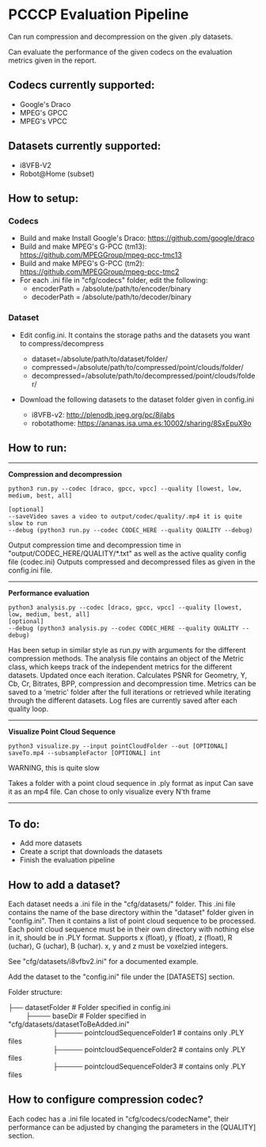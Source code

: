 # PCCCP Evaluation Pipeline

Can run compression and decompression on the given .ply datasets.

Can evaluate the performance of the given codecs on the evaluation metrics given in the report.

## Codecs currently supported:

* Google's Draco
* MPEG's GPCC
* MPEG's VPCC

## Datasets currently supported:

* i8VFB-V2
* Robot@Home (subset)

## How to setup:
### Codecs

* Build and make Install Google's Draco: https://github.com/google/draco
* Build and make MPEG's G-PCC (tm13): https://github.com/MPEGGroup/mpeg-pcc-tmc13
* Build and make MPEG's G-PCC (tm2): https://github.com/MPEGGroup/mpeg-pcc-tmc2
* For each .ini file in "cfg/codecs" folder, edit the following:
  * encoderPath = /absolute/path/to/encoder/binary
  * decoderPath = /absolute/path/to/decoder/binary

### Dataset

* Edit config.ini. It contains the storage paths and the datasets you want to compress/decompress
  * dataset=/absolute/path/to/dataset/folder/
  * compressed=/absolute/path/to/compressed/point/clouds/folder/
  * decompressed=/absolute/path/to/decompressed/point/clouds/folder/

* Download the following datasets to the dataset folder given in config.ini
  * i8VFB-v2: http://plenodb.jpeg.org/pc/8ilabs
  * robotathome: https://ananas.isa.uma.es:10002/sharing/8SxEpuX9o

## How to run:

---

**Compression and decompression**
```
python3 run.py --codec [draco, gpcc, vpcc] --quality [lowest, low, medium, best, all]

[optional]
--saveVideo saves a video to output/codec/quality/.mp4 it is quite slow to run
--debug (python3 run.py --codec CODEC_HERE --quality QUALITY --debug)
```

Output compression time and decompression time in "output/CODEC_HERE/QUALITY/*.txt" as well as the active quality config file (codec.ini)
Outputs compressed and decompressed files as given in the config.ini file.

---

**Performance evaluation**
```
python3 analysis.py --codec [draco, gpcc, vpcc] --quality [lowest, low, medium, best, all] 
[optional]
--debug (python3 analysis.py --codec CODEC_HERE --quality QUALITY --debug)
```
Has been setup in similar style as run.py with arguments for the different compression methods.
The analysis file contains an object of the Metric class, which keeps track of the independent metrics for the different datasets. Updated once each iteration.
Calculates PSNR for Geometry, Y, Cb, Cr, Bitrates, BPP, compression and decompression time. Metrics can be saved to a 'metric' folder after the full iterations or retrieved while iterating through the different datasets. Log files are currently saved after each quality loop.

---

**Visualize Point Cloud Sequence**
```
python3 visualize.py --input pointCloudFolder --out [OPTIONAL] saveTo.mp4 --subsampleFactor [OPTIONAL] int
```
WARNING, this is quite slow

Takes a folder with a point cloud sequence in .ply format as input
Can save it as an mp4 file.
Can chose to only visualize every N'th frame

---

## To do:

- Add more datasets
- Create a script that downloads the datasets
- Finish the evaluation pipeline


## How to add a dataset?

Each dataset needs a .ini file in the "cfg/datasets/" folder. This .ini file contains the name of the base directory within the "dataset" folder given in "config.ini". Then it contains a list of point cloud sequence to be processed. Each point cloud sequence must be in their own directory with nothing else in it, should be in .PLY format.
Supports x (float), y (float), z (float), R (uchar), G (uchar), B (uchar).
x, y and z must be voxelzied integers.

See "cfg/datasets/i8vfbv2.ini" for a documented example.

Add the dataset to the "config.ini" file under the [DATASETS] section.

Folder structure:


  ├── datasetFolder   # Folder specified in config.ini </br>
  &nbsp;&nbsp;&nbsp;&nbsp;&nbsp;&nbsp;&nbsp;&nbsp; ├──── baseDir     # Folder specified in "cfg/datasets/datasetToBeAdded.ini" </br>
  &nbsp;&nbsp;&nbsp;&nbsp;&nbsp;&nbsp;&nbsp;&nbsp;&nbsp;&nbsp;&nbsp;&nbsp;&nbsp;&nbsp;&nbsp;&nbsp;&nbsp;&nbsp;&nbsp;&nbsp;&nbsp;&nbsp; ├───── pointcloudSequenceFolder1 # contains only .PLY files  </br>
 &nbsp;&nbsp;&nbsp;&nbsp;&nbsp;&nbsp;&nbsp;&nbsp;&nbsp;&nbsp;&nbsp;&nbsp;&nbsp;&nbsp;&nbsp;&nbsp;&nbsp;&nbsp;&nbsp;&nbsp;&nbsp;&nbsp; ├───── pointcloudSequenceFolder2 # contains only .PLY files  </br>
  &nbsp;&nbsp;&nbsp;&nbsp;&nbsp;&nbsp;&nbsp;&nbsp;&nbsp;&nbsp;&nbsp;&nbsp;&nbsp;&nbsp;&nbsp;&nbsp;&nbsp;&nbsp;&nbsp;&nbsp;&nbsp;&nbsp; ├───── pointcloudSequenceFolder3 # contains only .PLY files  </br>

## How to configure compression codec?

Each codec has a .ini file located in "cfg/codecs/codecName", their performance can be adjusted by changing the parameters in the [QUALITY] section.
